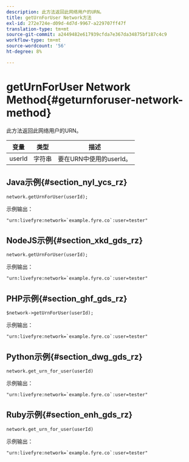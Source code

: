 ```yaml
---
description: 此方法返回此网络用户的URN。
title: getUrnForUser Network方法
exl-id: 272e724e-d09d-4d7d-9967-a229707ff47f
translation-type: tm+mt
source-git-commit: a2449482e617939cfda7e367da34875bf187c4c9
workflow-type: tm+mt
source-wordcount: '56'
ht-degree: 8%

---
```


# getUrnForUser Network Method{#geturnforuser-network-method}

此方法返回此网络用户的URN。

| 变量 | 类型 | 描述 |
|--- |--- |--- |
| userId | 字符串 | 要在URN中使用的userId。 |

## Java示例{#section_nyl_ycs_rz}

```
network.getUrnForUser(userId);
```

示例输出：

```
"urn:livefyre:network=`example.fyre.co`:user=tester" 
```

## NodeJS示例{#section_xkd_gds_rz}

```
network.getUrnForUser(userId);
```

示例输出：

```
"urn:livefyre:network=`example.fyre.co`:user=tester" 
```

## PHP示例{#section_ghf_gds_rz}

```
$network->getUrnForUser(userId); 
```

示例输出：

```
"urn:livefyre:network=`example.fyre.co`:user=tester" 
```

## Python示例{#section_dwg_gds_rz}

```
network.get_urn_for_user(userId) 
```

示例输出：

```
"urn:livefyre:network=`example.fyre.co`:user=tester" 
```

## Ruby示例{#section_enh_gds_rz}

```
network.get_urn_for_user(userId) 
```

示例输出：

```
"urn:livefyre:network=`example.fyre.co`:user=tester" 
```
